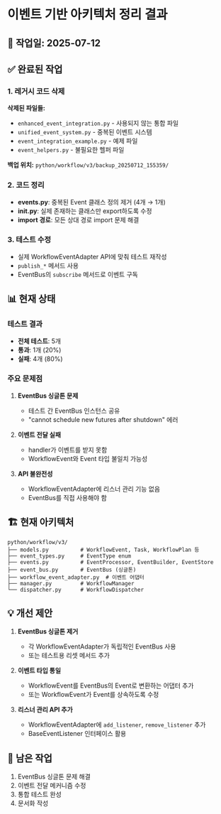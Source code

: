 # 이벤트 기반 아키텍처 정리 결과

## 📅 작업일: 2025-07-12

## ✅ 완료된 작업

### 1. 레거시 코드 삭제
**삭제된 파일들:**
- `enhanced_event_integration.py` - 사용되지 않는 통합 파일
- `unified_event_system.py` - 중복된 이벤트 시스템
- `event_integration_example.py` - 예제 파일
- `event_helpers.py` - 불필요한 헬퍼 파일

**백업 위치:** `python/workflow/v3/backup_20250712_155359/`

### 2. 코드 정리
- **events.py**: 중복된 Event 클래스 정의 제거 (4개 → 1개)
- **__init__.py**: 실제 존재하는 클래스만 export하도록 수정
- **import 경로**: 모든 상대 경로 import 문제 해결

### 3. 테스트 수정
- 실제 WorkflowEventAdapter API에 맞춰 테스트 재작성
- `publish_*` 메서드 사용
- EventBus의 `subscribe` 메서드로 이벤트 구독

## 📊 현재 상태

### 테스트 결과
- **전체 테스트**: 5개
- **통과**: 1개 (20%)
- **실패**: 4개 (80%)

### 주요 문제점
1. **EventBus 싱글톤 문제**
   - 테스트 간 EventBus 인스턴스 공유
   - "cannot schedule new futures after shutdown" 에러

2. **이벤트 전달 실패**
   - handler가 이벤트를 받지 못함
   - WorkflowEvent와 Event 타입 불일치 가능성

3. **API 불완전성**
   - WorkflowEventAdapter에 리스너 관리 기능 없음
   - EventBus를 직접 사용해야 함

## 🏗️ 현재 아키텍처

```
python/workflow/v3/
├── models.py          # WorkflowEvent, Task, WorkflowPlan 등
├── event_types.py     # EventType enum
├── events.py          # EventProcessor, EventBuilder, EventStore  
├── event_bus.py       # EventBus (싱글톤)
├── workflow_event_adapter.py  # 이벤트 어댑터
├── manager.py         # WorkflowManager
└── dispatcher.py      # WorkflowDispatcher
```

## 💡 개선 제안

1. **EventBus 싱글톤 제거**
   - 각 WorkflowEventAdapter가 독립적인 EventBus 사용
   - 또는 테스트용 리셋 메서드 추가

2. **이벤트 타입 통일**
   - WorkflowEvent를 EventBus의 Event로 변환하는 어댑터 추가
   - 또는 WorkflowEvent가 Event를 상속하도록 수정

3. **리스너 관리 API 추가**
   - WorkflowEventAdapter에 `add_listener`, `remove_listener` 추가
   - BaseEventListener 인터페이스 활용

## 📝 남은 작업

1. EventBus 싱글톤 문제 해결
2. 이벤트 전달 메커니즘 수정
3. 통합 테스트 완성
4. 문서화 작성
